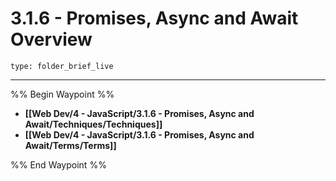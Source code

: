 # 3.1.6 - Promises, Async and Await Overview
 
```ccard
type: folder_brief_live
```
 
---

%% Begin Waypoint %%
- **[[Web Dev/4 - JavaScript/3.1.6 - Promises, Async and Await/Techniques/Techniques]]**
- **[[Web Dev/4 - JavaScript/3.1.6 - Promises, Async and Await/Terms/Terms]]**

%% End Waypoint %%